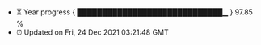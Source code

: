 - ⏳ Year progress { █████████████████████████████▁ } 97.85 %
- ⏰ Updated on Fri, 24 Dec 2021 03:21:48 GMT

